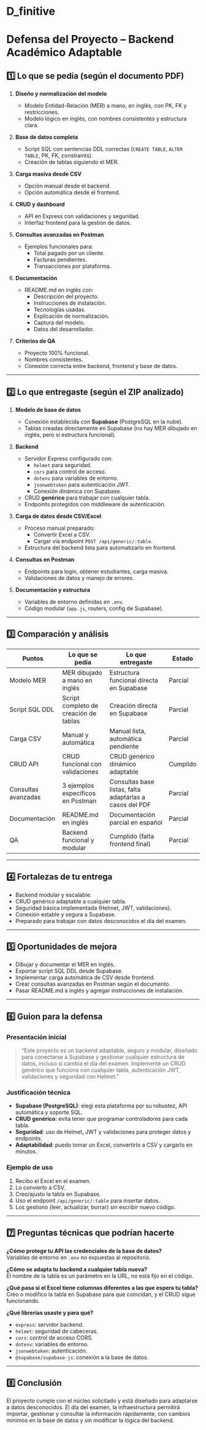 # D_finitive

# Defensa del Proyecto – Backend Académico Adaptable

## 1️⃣ Lo que se pedía (según el documento PDF)
1. **Diseño y normalización del modelo**  
   - Modelo Entidad-Relación (MER) a mano, en inglés, con PK, FK y restricciones.
   - Modelo lógico en inglés, con nombres consistentes y estructura clara.

2. **Base de datos completa**  
   - Script SQL con sentencias DDL correctas (`CREATE TABLE`, `ALTER TABLE`, PK, FK, constraints).
   - Creación de tablas siguiendo el MER.

3. **Carga masiva desde CSV**  
   - Opción manual desde el backend.  
   - Opción automática desde el frontend.

4. **CRUD y dashboard**  
   - API en Express con validaciones y seguridad.  
   - Interfaz frontend para la gestión de datos.

5. **Consultas avanzadas en Postman**  
   - Ejemplos funcionales para:
     - Total pagado por un cliente.
     - Facturas pendientes.
     - Transacciones por plataforma.

6. **Documentación**  
   - README.md en inglés con:
     - Descripción del proyecto.
     - Instrucciones de instalación.
     - Tecnologías usadas.
     - Explicación de normalización.
     - Captura del modelo.
     - Datos del desarrollador.

7. **Criterios de QA**  
   - Proyecto 100% funcional.
   - Nombres consistentes.
   - Conexión correcta entre backend, frontend y base de datos.

---

## 2️⃣ Lo que entregaste (según el ZIP analizado)
1. **Modelo de base de datos**  
   - Conexión establecida con **Supabase** (PostgreSQL en la nube).
   - Tablas creadas directamente en Supabase (no hay MER dibujado en inglés, pero sí estructura funcional).

2. **Backend**  
   - Servidor Express configurado con:
     - `helmet` para seguridad.
     - `cors` para control de acceso.
     - `dotenv` para variables de entorno.
     - `jsonwebtoken` para autenticación JWT.
     - Conexión dinámica con Supabase.
   - CRUD **genérico** para trabajar con cualquier tabla.
   - Endpoints protegidos con middleware de autenticación.

3. **Carga de datos desde CSV/Excel**  
   - Proceso manual preparado:
     - Convertir Excel a CSV.
     - Cargar vía endpoint `POST /api/generic/:table`.
   - Estructura del backend lista para automatizarlo en frontend.

4. **Consultas en Postman**  
   - Endpoints para login, obtener estudiantes, carga masiva.
   - Validaciones de datos y manejo de errores.

5. **Documentación y estructura**  
   - Variables de entorno definidas en `.env`.
   - Código modular (`app.js`, routers, config de Supabase).

---

## 3️⃣ Comparación y análisis
| Puntos | Lo que se pedía | Lo que entregaste | Estado |
|--------|-----------------|-------------------|--------|
| Modelo MER | MER dibujado a mano en inglés | Estructura funcional directa en Supabase | Parcial |
| Script SQL DDL | Script completo de creación de tablas | Creación directa en Supabase | Parcial |
| Carga CSV | Manual y automática | Manual lista, automática pendiente | Parcial |
| CRUD API | CRUD funcional con validaciones | CRUD genérico dinámico adaptable | Cumplido |
| Consultas avanzadas | 3 ejemplos específicos en Postman | Consultas base listas, falta adaptarlas a casos del PDF | Parcial |
| Documentación | README.md en inglés | Documentación parcial en español | Parcial |
| QA | Backend funcional y modular | Cumplido (falta frontend final) | Parcial |

---

## 4️⃣ Fortalezas de tu entrega
- Backend modular y escalable.
- CRUD genérico adaptable a cualquier tabla.
- Seguridad básica implementada (Helmet, JWT, validaciones).
- Conexión estable y segura a Supabase.
- Preparado para trabajar con datos desconocidos el día del examen.

---

## 5️⃣ Oportunidades de mejora
- Dibujar y documentar el MER en inglés.
- Exportar script SQL DDL desde Supabase.
- Implementar carga automática de CSV desde frontend.
- Crear consultas avanzadas en Postman según el documento.
- Pasar README.md a inglés y agregar instrucciones de instalación.

---

## 6️⃣ Guion para la defensa

### Presentación inicial
> “Este proyecto es un backend adaptable, seguro y modular, diseñado para conectarse a Supabase y gestionar cualquier estructura de datos, incluso si cambia el día del examen. Implementé un CRUD genérico que funciona con cualquier tabla, autenticación JWT, validaciones y seguridad con Helmet.”

### Justificación técnica
- **Supabase (PostgreSQL)**: elegí esta plataforma por su robustez, API automática y soporte SQL.
- **CRUD genérico**: evita tener que programar controladores para cada tabla.
- **Seguridad**: uso de Helmet, JWT y validaciones para proteger datos y endpoints.
- **Adaptabilidad**: puedo tomar un Excel, convertirlo a CSV y cargarlo en minutos.

### Ejemplo de uso
1. Recibo el Excel en el examen.
2. Lo convierto a CSV.
3. Creo/ajusto la tabla en Supabase.
4. Uso el endpoint `/api/generic/:table` para insertar datos.
5. Los gestiono (leer, actualizar, borrar) sin escribir nuevo código.

---

## 7️⃣ Preguntas técnicas que podrían hacerte

**¿Cómo protege tu API las credenciales de la base de datos?**  
Variables de entorno en `.env` no expuestas al repositorio.

**¿Cómo se adapta tu backend a cualquier tabla nueva?**  
El nombre de la tabla es un parámetro en la URL, no está fijo en el código.

**¿Qué pasa si el Excel tiene columnas diferentes a las que espera tu tabla?**  
Creo o modifico la tabla en Supabase para que coincidan, y el CRUD sigue funcionando.

**¿Qué librerías usaste y para qué?**  
- `express`: servidor backend.
- `helmet`: seguridad de cabeceras.
- `cors`: control de acceso CORS.
- `dotenv`: variables de entorno.
- `jsonwebtoken`: autenticación.
- `@supabase/supabase-js`: conexión a la base de datos.

---

## 8️⃣ Conclusión
El proyecto cumple con el núcleo solicitado y está diseñado para adaptarse a datos desconocidos. El día del examen, la infraestructura permitirá importar, gestionar y consultar la información rápidamente, con cambios mínimos en la base de datos y sin modificar la lógica del backend.

